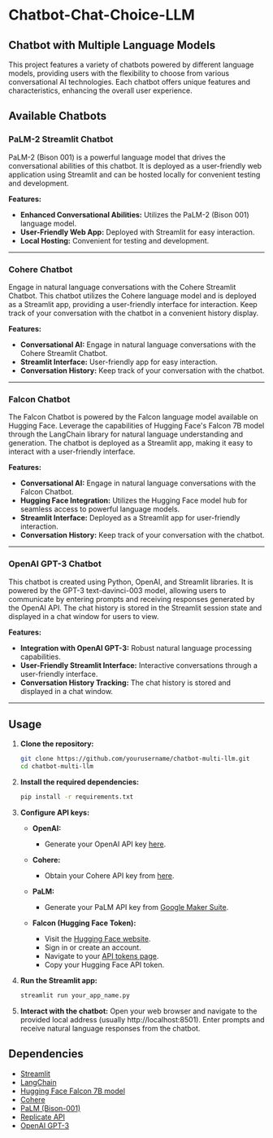 # Chatbot-Chat-Choice-LLM
## Chatbot with Multiple Language Models

This project features a variety of chatbots powered by different language models, providing users with the flexibility to choose from various conversational AI technologies. Each chatbot offers unique features and characteristics, enhancing the overall user experience.

## Available Chatbots

### PaLM-2 Streamlit Chatbot
PaLM-2 (Bison 001) is a powerful language model that drives the conversational abilities of this chatbot. It is deployed as a user-friendly web application using Streamlit and can be hosted locally for convenient testing and development.

**Features:**
- **Enhanced Conversational Abilities:** Utilizes the PaLM-2 (Bison 001) language model.
- **User-Friendly Web App:** Deployed with Streamlit for easy interaction.
- **Local Hosting:** Convenient for testing and development.
-------------------------
### Cohere Chatbot
Engage in natural language conversations with the Cohere Streamlit Chatbot. This chatbot utilizes the Cohere language model and is deployed as a Streamlit app, providing a user-friendly interface for interaction. Keep track of your conversation with the chatbot in a convenient history display.

**Features:**
- **Conversational AI:** Engage in natural language conversations with the Cohere Streamlit Chatbot.
- **Streamlit Interface:** User-friendly app for easy interaction.
- **Conversation History:** Keep track of your conversation with the chatbot.
---------
### Falcon Chatbot
The Falcon Chatbot is powered by the Falcon language model available on Hugging Face. Leverage the capabilities of Hugging Face's Falcon 7B model through the LangChain library for natural language understanding and generation. The chatbot is deployed as a Streamlit app, making it easy to interact with a user-friendly interface.

**Features:**
- **Conversational AI:** Engage in natural language conversations with the Falcon Chatbot.
- **Hugging Face Integration:** Utilizes the Hugging Face model hub for seamless access to powerful language models.
- **Streamlit Interface:** Deployed as a Streamlit app for user-friendly interaction.
- **Conversation History:** Keep track of your conversation with the chatbot.
-----------
### OpenAI GPT-3 Chatbot
This chatbot is created using Python, OpenAI, and Streamlit libraries. It is powered by the GPT-3 text-davinci-003 model, allowing users to communicate by entering prompts and receiving responses generated by the OpenAI API. The chat history is stored in the Streamlit session state and displayed in a chat window for users to view.

**Features:**
- **Integration with OpenAI GPT-3:** Robust natural language processing capabilities.
- **User-Friendly Streamlit Interface:** Interactive conversations through a user-friendly interface.
- **Conversation History Tracking:** The chat history is stored and displayed in a chat window.
-----------
## Usage

1. **Clone the repository:**
    ```bash
    git clone https://github.com/yourusername/chatbot-multi-llm.git
    cd chatbot-multi-llm
    ```

2. **Install the required dependencies:**
    ```bash
    pip install -r requirements.txt
    ```

3. **Configure API keys:**
   - **OpenAI:**
     - Generate your OpenAI API key [here](https://platform.openai.com/api-keys).

   - **Cohere:**
     - Obtain your Cohere API key from [here](https://dashboard.cohere.com/api-keys).

   - **PaLM:**
     - Generate your PaLM API key from [Google Maker Suite](https://makersuite.google.com/app/apikey).

   - **Falcon (Hugging Face Token):**
     - Visit the [Hugging Face website](https://huggingface.co/).
     - Sign in or create an account.
     - Navigate to your [API tokens page](https://huggingface.co/settings/tokens).
     - Copy your Hugging Face API token.

4. **Run the Streamlit app:**
    ```bash
    streamlit run your_app_name.py
    ```

5. **Interact with the chatbot:**
   Open your web browser and navigate to the provided local address (usually http://localhost:8501). Enter prompts and receive natural language responses from the chatbot.

## Dependencies

- [Streamlit](https://streamlit.io/)
- [LangChain](https://www.langchain.com/)
- [Hugging Face Falcon 7B model](https://huggingface.co/tiiuae/falcon-7b-instruct)
- [Cohere](https://cohere.com/)
- [PaLM (Bison-001)](https://blog.google/technology/ai/google-palm-2-ai-large-language-model/)
- [Replicate API](https://replicate.ai/)
- [OpenAI GPT-3](https://chat.openai.com/)



